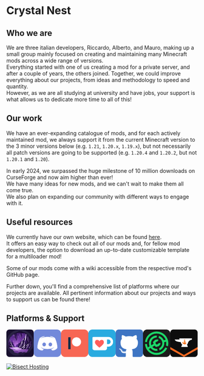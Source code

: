 # Crystal Nest

## Who we are

We are three italian developers, Riccardo, Alberto, and Mauro, making up a small group mainly focused on creating and maintaining many Minecraft mods across a wide range of versions.  
Everything started with one of us creating a mod for a private server, and after a couple of years, the others joined. Together, we could improve everything about our projects, from ideas and methodology to speed and quantity.  
However, as we are all studying at university and have jobs, your support is what allows us to dedicate more time to all of this!

## Our work

We have an ever-expanding catalogue of mods, and for each actively maintained mod, we always support it from the current Minecraft version to the 3 minor versions below (e.g. `1.21`, `1.20.x`, `1.19.x`), but not necessarily all patch versions are going to be supported (e.g. `1.20.4` and `1.20.2`, but not `1.20.1` and `1.20`).

In early 2024, we surpassed the huge milestone of 10 million downloads on CurseForge and now aim higher than ever!  
We have many ideas for new mods, and we can't wait to make them all come true.  
We also plan on expanding our community with different ways to engage with it.

## Useful resources

We currently have our own website, which can be found [here](https://crystalnest.it).  
It offers an easy way to check out all of our mods and, for fellow mod developers, the option to download an up-to-date customizable template for a multiloader mod!  

Some of our mods come with a wiki accessible from the respective mod's GitHub page.

Further down, you'll find a comprehensive list of platforms where our projects are available. All pertinent information about our projects and ways to support us can be found there!

## Platforms & Support

<a href="https://crystalnest.it"><img alt="Crystal Nest Website" src="https://raw.githubusercontent.com/crystal-nest/mod-fancy-assets/main/crystal-nest/pic512.png" width="14.286%"></a><a href="https://discord.gg/BP6EdBfAmt"><img alt="Discord" src="https://raw.githubusercontent.com/crystal-nest/mod-fancy-assets/main/discord/discord512.png" width="14.286%"></a><a href="https://www.patreon.com/crystalspider"><img alt="Patreon" src="https://raw.githubusercontent.com/crystal-nest/mod-fancy-assets/main/patreon/patreon512.png" width="14.286%"></a><a href="https://ko-fi.com/crystalspider"><img alt="Ko-fi" src="https://raw.githubusercontent.com/crystal-nest/mod-fancy-assets/main/kofi/kofi512.png" width="14.286%"></a><a href="https://github.com/Crystal-Nest"><img alt="Our other projects" src="https://raw.githubusercontent.com/crystal-nest/mod-fancy-assets/main/github/github512.png" width="14.286%"><a href="https://modrinth.com/organization/crystal-nest"><img alt="Modrinth" src="https://raw.githubusercontent.com/crystal-nest/mod-fancy-assets/main/modrinth/modrinth512.png" width="14.286%"></a><a href="https://www.curseforge.com/members/crystalspider/projects"><img alt="CurseForge" src="https://raw.githubusercontent.com/crystal-nest/mod-fancy-assets/main/curseforge/curseforge512.png" width="14.286%"></a>

[![Bisect Hosting](https://www.bisecthosting.com/partners/custom-banners/d559b544-474c-4109-b861-1b2e6ca6026a.webp "Bisect Hosting")](https://bisecthosting.com/crystalspider)
